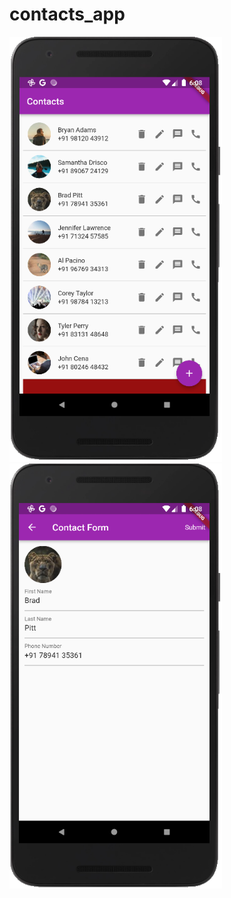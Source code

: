 # contacts_app
 <img src='assets/images/1.PNG' width="340" height="680">    <img src='assets/images/2.PNG' width="340" height="680">

